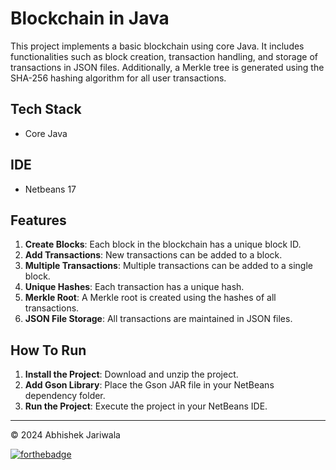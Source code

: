 # Blockchain in Java

This project implements a basic blockchain using core Java. It includes functionalities such as block creation, transaction handling, and storage of transactions in JSON files. Additionally, a Merkle tree is generated using the SHA-256 hashing algorithm for all user transactions.

## Tech Stack
- Core Java

## IDE
- Netbeans 17

## Features
1. **Create Blocks**: Each block in the blockchain has a unique block ID.
2. **Add Transactions**: New transactions can be added to a block.
3. **Multiple Transactions**: Multiple transactions can be added to a single block.
4. **Unique Hashes**: Each transaction has a unique hash.
5. **Merkle Root**: A Merkle root is created using the hashes of all transactions.
6. **JSON File Storage**: All transactions are maintained in JSON files.

## How To Run
1. **Install the Project**: Download and unzip the project.
2. **Add Gson Library**: Place the Gson JAR file in your NetBeans dependency folder.
3. **Run the Project**: Execute the project in your NetBeans IDE.

---

© 2024 Abhishek Jariwala

[![forthebadge](https://forthebadge.com/images/badges/built-with-love.svg)](https://forthebadge.com)
